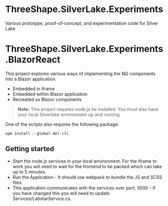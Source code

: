 # ThreeShape.SilverLake.Experiments

Various prototype, proof-of-concept, and experimentation code for Silver Lake

# ThreeShape.SilverLake.Experiments.BlazorReact

This project explores various ways of implementing the NG components into a Blazor application.

 - Embedded in iframe
 - Embedded within Blazor application
 - Recreated as Blazor components

> **Note:** This project requires node.js be installed. You must also have your local Silverlake environment up and running

One of the scripts also requires the following package:
````
npm install --global del-cli
````


## Getting started

 - Start the node.js services in your local environment. For the iframe to work you will need to wait for the frontend to be packed which can take up to 5 minutes.
 - Run the Application - It should use webpack to bundle the JS and SCSS files.
 - This application communicates with the services over port: 3000 - If you
   have changed this you will need to update Services/LabstarService.cs.
